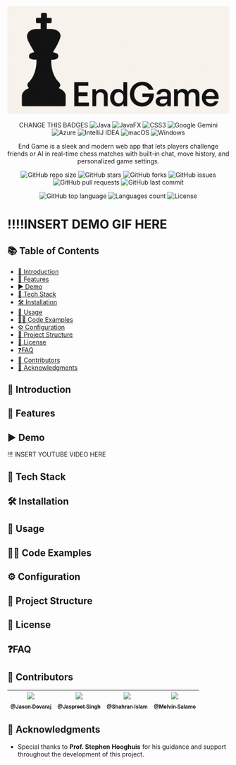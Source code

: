 <p align="center">
  <img src="logo.png" alt="Logo" />
</p>

<div align="center">

CHANGE THIS BADGES
![Java](https://img.shields.io/badge/java-%23ED8B00.svg?style=for-the-badge&logo=openjdk&logoColor=white)
![JavaFX](https://img.shields.io/badge/javafx-%23FF0000.svg?style=for-the-badge&logo=javafx&logoColor=white)
![CSS3](https://img.shields.io/badge/css3-%231572B6.svg?style=for-the-badge&logo=css3&logoColor=white)
![Google Gemini](https://img.shields.io/badge/google%20gemini-8E75B2?style=for-the-badge&logo=google%20gemini&logoColor=white)
![Azure](https://img.shields.io/badge/azure-%230072C6.svg?style=for-the-badge&logo=microsoftazure&logoColor=white)
![IntelliJ IDEA](https://img.shields.io/badge/IntelliJIDEA-000000.svg?style=for-the-badge&logo=intellij-idea&logoColor=white)
![macOS](https://img.shields.io/badge/mac%20os-000000?style=for-the-badge&logo=macos&logoColor=F0F0F0)
![Windows](https://img.shields.io/badge/Windows-0078D6?style=for-the-badge&logo=windows&logoColor=white)

</div>


<p align="center">
End Game is a sleek and modern web app that lets players challenge friends or AI in real-time chess matches with built-in chat, move history, and personalized game settings.
</p>

<div align="center">

![GitHub repo size](https://img.shields.io/github/repo-size/d-jason32/SWE_Project_Group_3)
![GitHub stars](https://img.shields.io/github/stars/d-jason32/SWE_Project_Group_3?style=social)
![GitHub forks](https://img.shields.io/github/forks/d-jason32/SWE_Project_Group_3?style=social)
![GitHub issues](https://img.shields.io/github/issues/d-jason32/SWE_Project_Group_3)
![GitHub pull requests](https://img.shields.io/github/issues-pr/d-jason32/SWE_Project_Group_3)
![GitHub last commit](https://img.shields.io/github/last-commit/d-jason32/SWE_Project_Group_3)

![GitHub top language](https://img.shields.io/github/languages/top/d-jason32/SWE_Project_Group_3)
![Languages count](https://img.shields.io/github/languages/count/d-jason32/SWE_Project_Group_3)
![License](https://img.shields.io/github/license/d-jason32/SWE_Project_Group_3)
</div>


# !!!!INSERT DEMO GIF HERE

## 📚 Table of Contents
- [💬 Introduction](#-introduction)
- [🚀 Features](#-features)
- [▶️ Demo](#-demo)
- [🧰 Tech Stack](#-tech-stack)
- [🛠️ Installation](#-installation)
- [🧪 Usage](#-usage)
- [👨‍💻 Code Examples](#-code-examples)
- [⚙️ Configuration](#-configuration)
- [📁 Project Structure](#-project-structure)
- [📝 License](#-license)
- [❓FAQ](#faq)
- [👥 Contributors](#-contributors)
- [🙏 Acknowledgments](#-acknowledgments)

## 💬 Introduction

## 🚀 Features

## ▶️ Demo

!!! INSERT YOUTUBE VIDEO HERE

## 🧰 Tech Stack

## 🛠️ Installation

## 🧪 Usage

## 👨‍💻 Code Examples

## ⚙️ Configuration

## 📁 Project Structure

## 📝 License

## ❓FAQ

## 👥 Contributors

| [<img src="https://github.com/d-jason32.png" width="80px;"><br><sub>@Jason Devaraj</sub>](https://github.com/d-jason32) | [<img src="https://github.com/Jaspreet2004.png" width="80px;"><br><sub>@Jaspreet Singh</sub>](https://github.com/jaspreet2004) | [<img src="https://github.com/Shahran-Islam.png" width="80px;"><br><sub>@Shahran Islam</sub>](https://github.com/Shahran-Islam) | [<img src="https://github.com/melvinsalamo.png" width="80px;"><br><sub>@Melvin Salamo</sub>](https://github.com/melvinsalamo) |
|:-----------------------------------------------------------------------------------------------------------------------:|:------------------------------------------------------------------------------------------------------------------------------:|:------------------------------------------------------------------------------------------------------------------------------:|:-----------------------------------------------------------------------------------------------------------------------------:| 

## 🙏 Acknowledgments

- Special thanks to **Prof. Stephen Hooghuis** for his guidance and support throughout the development of this project.